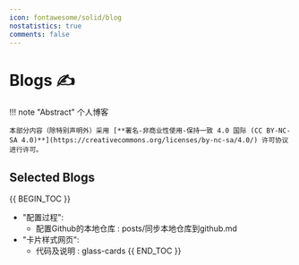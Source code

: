 ```yaml
---
icon: fontawesome/solid/blog
nostatistics: true
comments: false
---
```

# Blogs ✍

!!! note "Abstract"
    个人博客

    本部分内容（除特别声明外）采用 [**署名-非商业性使用-保持一致 4.0 国际 (CC BY-NC-SA 4.0)**](https://creativecommons.org/licenses/by-nc-sa/4.0/) 许可协议进行许可。

## Selected Blogs

{{ BEGIN_TOC }}
- "配置过程":
    - 配置Github的本地仓库 : posts/同步本地仓库到github.md
- "卡片样式网页":
    - 代码及说明 : glass-cards
{{ END_TOC }}
